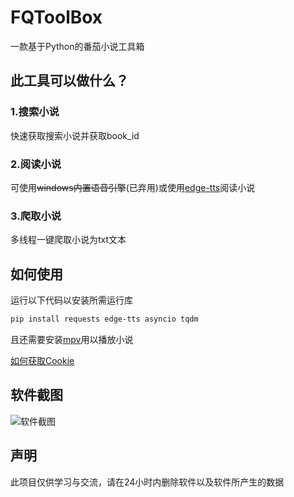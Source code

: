 # FQToolBox
一款基于Python的番茄小说工具箱
## 此工具可以做什么？
### 1.搜索小说
快速获取搜索小说并获取book_id
### 2.阅读小说
可使用~~windows内置语音引擎~~(已弃用)或使用[edge-tts](https://github.com/rany2/edge-tts)阅读小说
### 3.爬取小说
多线程一键爬取小说为txt文本
## 如何使用
运行以下代码以安装所需运行库
```bash
pip install requests edge-tts asyncio tqdm
```
且还需要安装[mpv](https://mpv.io/)用以播放小说

[如何获取Cookie](https://github.com/jackwd387/FQToolBox/issues/2)
## 软件截图
![软件截图](https://github.com/user-attachments/assets/0282a825-1182-4fd5-99ea-9f024d21b1fb)
## 声明
此项目仅供学习与交流，请在24小时内删除软件以及软件所产生的数据

